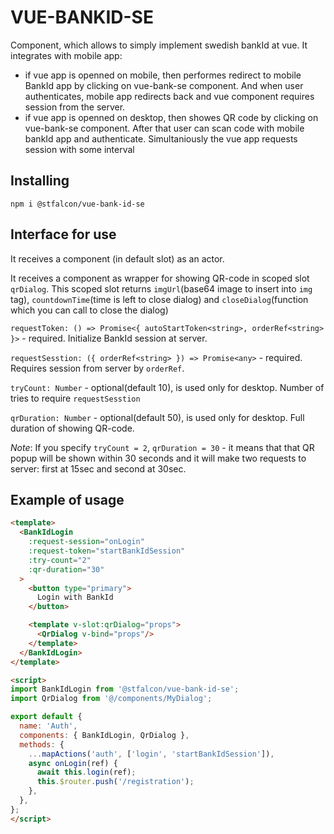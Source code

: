 # VUE-BANKID-SE

Component, which allows to simply implement swedish bankId at vue. It integrates with mobile app:
- if vue app is openned on mobile, then performes redirect to mobile BankId app by clicking on vue-bank-se component. And when user authenticates, mobile app redirects back and vue component requires session from the server.
- if vue app is openned on desktop, then showes QR code by clicking on vue-bank-se component. After that user can scan code with mobile bankId app and authenticate. Simultaniously the vue app requests session with some interval

## Installing

```shell
npm i @stfalcon/vue-bank-id-se
```

## Interface for use

It receives a component (in default slot) as an actor.

It receives a component as wrapper for showing QR-code in scoped slot `qrDialog`. This scoped slot returns `imgUrl`(base64 image to insert into `img` tag), `countdownTime`(time is left to close dialog) and `closeDialog`(function which you can call to close the dialog)

`requestToken: () => Promise<{ autoStartToken<string>, orderRef<string> }>` - required. Initialize BankId session at server.

`requestSesstion: ({ orderRef<string> }) => Promise<any>` - required. Requires session from server by `orderRef`.

`tryCount: Number` - optional(default 10), is used only for desktop. Number of tries to require `requestSesstion`

`qrDuration: Number` - optional(default 50), is used only for desktop. Full duration of showing QR-code.

_Note_: If you specify `tryCount = 2`, `qrDuration = 30` - it means that that QR popup will be shown within 30 seconds and it will make two requests to server: first at 15sec and second at 30sec.

## Example of usage

```html
<template>
  <BankIdLogin
    :request-session="onLogin"
    :request-token="startBankIdSession"
    :try-count="2"
    :qr-duration="30"
  >
    <button type="primary">
      Login with BankId
    </button>

    <template v-slot:qrDialog="props">
      <QrDialog v-bind="props"/>
    </template>
  </BankIdLogin>
</template>

<script>
import BankIdLogin from '@stfalcon/vue-bank-id-se';
import QrDialog from '@/components/MyDialog';

export default {
  name: 'Auth',
  components: { BankIdLogin, QrDialog },
  methods: {
    ...mapActions('auth', ['login', 'startBankIdSession']),
    async onLogin(ref) {
      await this.login(ref);
      this.$router.push('/registration');
    },
  },
};
</script>
```
